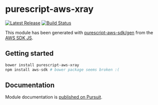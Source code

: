 # purescript-aws-xray

[![Latest Release](https://pursuit.purescript.org/packages/purescript-aws-xray/badge)](https://pursuit.purescript.org/packages/purescript-aws-xray)
[![Build Status](https://app.wercker.com/status/5909b9e96d1080804b17a28f72f87b6b/s/master)](https://app.wercker.com/project/byKey/5909b9e96d1080804b17a28f72f87b6b)

This module has been generated with [purescript-aws-sdk/gen](https://github.com/purescript-aws-sdk/gen) from the [AWS SDK JS](https://github.com/aws/aws-sdk-js).

## Getting started

```sh
bower install purescript-aws-xray
npm install aws-sdk # bower package seems broken :(
```

## Documentation

Module documentation is [published on Pursuit](http://pursuit.purescript.org/packages/purescript-aws-xray).
